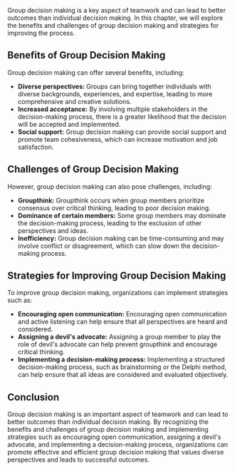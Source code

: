 
Group decision making is a key aspect of teamwork and can lead to better outcomes than individual decision making. In this chapter, we will explore the benefits and challenges of group decision making and strategies for improving the process.

Benefits of Group Decision Making
---------------------------------

Group decision making can offer several benefits, including:

* **Diverse perspectives:** Groups can bring together individuals with diverse backgrounds, experiences, and expertise, leading to more comprehensive and creative solutions.
* **Increased acceptance:** By involving multiple stakeholders in the decision-making process, there is a greater likelihood that the decision will be accepted and implemented.
* **Social support:** Group decision making can provide social support and promote team cohesiveness, which can increase motivation and job satisfaction.

Challenges of Group Decision Making
-----------------------------------

However, group decision making can also pose challenges, including:

* **Groupthink:** Groupthink occurs when group members prioritize consensus over critical thinking, leading to poor decision making.
* **Dominance of certain members:** Some group members may dominate the decision-making process, leading to the exclusion of other perspectives and ideas.
* **Inefficiency:** Group decision making can be time-consuming and may involve conflict or disagreement, which can slow down the decision-making process.

Strategies for Improving Group Decision Making
----------------------------------------------

To improve group decision making, organizations can implement strategies such as:

* **Encouraging open communication:** Encouraging open communication and active listening can help ensure that all perspectives are heard and considered.
* **Assigning a devil's advocate:** Assigning a group member to play the role of devil's advocate can help prevent groupthink and encourage critical thinking.
* **Implementing a decision-making process:** Implementing a structured decision-making process, such as brainstorming or the Delphi method, can help ensure that all ideas are considered and evaluated objectively.

Conclusion
----------

Group decision making is an important aspect of teamwork and can lead to better outcomes than individual decision making. By recognizing the benefits and challenges of group decision making and implementing strategies such as encouraging open communication, assigning a devil's advocate, and implementing a decision-making process, organizations can promote effective and efficient group decision making that values diverse perspectives and leads to successful outcomes.

